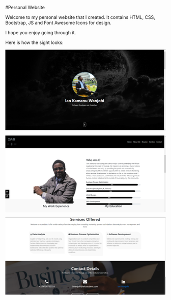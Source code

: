 #Personal Website

Welcome to my personal website that I created. It contains HTML, CSS, Bootstrap, JS and Font Awesome Icons for design.

I hope you enjoy going through it.

Here is how the sight looks:

![Personal Dev 1](/PortfolioWebsite/PersonalPortfolio/image1.PNG)






![Personal Dev 2](/PortfolioWebsite/PersonalPortfolio/image2.PNG)






![Personal Dev 3](/PortfolioWebsite/PersonalPortfolio/image3.PNG)
